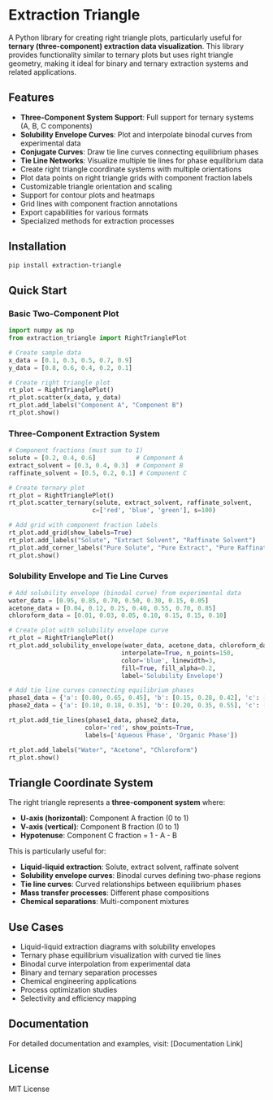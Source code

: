 # Extraction Triangle

A Python library for creating right triangle plots, particularly useful for **ternary (three-component) extraction data visualization**. This library provides functionality similar to ternary plots but uses right triangle geometry, making it ideal for binary and ternary extraction systems and related applications.

## Features

- **Three-Component System Support**: Full support for ternary systems (A, B, C components)
- **Solubility Envelope Curves**: Plot and interpolate binodal curves from experimental data
- **Conjugate Curves**: Draw tie line curves connecting equilibrium phases
- **Tie Line Networks**: Visualize multiple tie lines for phase equilibrium data
- Create right triangle coordinate systems with multiple orientations
- Plot data points on right triangle grids with component fraction labels
- Customizable triangle orientation and scaling
- Support for contour plots and heatmaps
- Grid lines with component fraction annotations
- Export capabilities for various formats
- Specialized methods for extraction processes

## Installation

```bash
pip install extraction-triangle
```

## Quick Start

### Basic Two-Component Plot
```python
import numpy as np
from extraction_triangle import RightTrianglePlot

# Create sample data
x_data = [0.1, 0.3, 0.5, 0.7, 0.9]
y_data = [0.8, 0.6, 0.4, 0.2, 0.1]

# Create right triangle plot
rt_plot = RightTrianglePlot()
rt_plot.scatter(x_data, y_data)
rt_plot.add_labels("Component A", "Component B")
rt_plot.show()
```

### Three-Component Extraction System
```python
# Component fractions (must sum to 1)
solute = [0.2, 0.4, 0.6]           # Component A
extract_solvent = [0.3, 0.4, 0.3]  # Component B  
raffinate_solvent = [0.5, 0.2, 0.1] # Component C

# Create ternary plot
rt_plot = RightTrianglePlot()
rt_plot.scatter_ternary(solute, extract_solvent, raffinate_solvent, 
                       c=['red', 'blue', 'green'], s=100)

# Add grid with component fraction labels
rt_plot.add_grid(show_labels=True)
rt_plot.add_labels("Solute", "Extract Solvent", "Raffinate Solvent")
rt_plot.add_corner_labels("Pure Solute", "Pure Extract", "Pure Raffinate")
rt_plot.show()
```

### Solubility Envelope and Tie Line Curves
```python
# Add solubility envelope (binodal curve) from experimental data
water_data = [0.95, 0.85, 0.70, 0.50, 0.30, 0.15, 0.05]
acetone_data = [0.04, 0.12, 0.25, 0.40, 0.55, 0.70, 0.85]
chloroform_data = [0.01, 0.03, 0.05, 0.10, 0.15, 0.15, 0.10]

# Create plot with solubility envelope curve
rt_plot = RightTrianglePlot()
rt_plot.add_solubility_envelope(water_data, acetone_data, chloroform_data,
                               interpolate=True, n_points=150,
                               color='blue', linewidth=3, 
                               fill=True, fill_alpha=0.2,
                               label='Solubility Envelope')

# Add tie line curves connecting equilibrium phases
phase1_data = {'a': [0.80, 0.65, 0.45], 'b': [0.15, 0.28, 0.42], 'c': [0.05, 0.07, 0.13]}
phase2_data = {'a': [0.10, 0.18, 0.35], 'b': [0.20, 0.35, 0.55], 'c': [0.70, 0.47, 0.10]}

rt_plot.add_tie_lines(phase1_data, phase2_data, 
                     color='red', show_points=True,
                     labels=['Aqueous Phase', 'Organic Phase'])

rt_plot.add_labels("Water", "Acetone", "Chloroform")
rt_plot.show()
```

## Triangle Coordinate System

The right triangle represents a **three-component system** where:

- **U-axis (horizontal)**: Component A fraction (0 to 1)
- **V-axis (vertical)**: Component B fraction (0 to 1) 
- **Hypotenuse**: Component C fraction = 1 - A - B

This is particularly useful for:
- **Liquid-liquid extraction**: Solute, extract solvent, raffinate solvent
- **Solubility envelope curves**: Binodal curves defining two-phase regions
- **Tie line curves**: Curved relationships between equilibrium phases
- **Mass transfer processes**: Different phase compositions
- **Chemical separations**: Multi-component mixtures

## Use Cases

- Liquid-liquid extraction diagrams with solubility envelopes
- Ternary phase equilibrium visualization with curved tie lines
- Binodal curve interpolation from experimental data
- Binary and ternary separation processes
- Chemical engineering applications
- Process optimization studies
- Selectivity and efficiency mapping

## Documentation

For detailed documentation and examples, visit: [Documentation Link]

## License

MIT License
